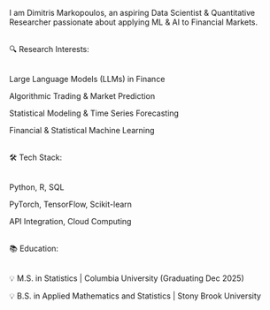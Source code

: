 I am Dimitris Markopoulos, an aspiring Data Scientist & Quantitative Researcher passionate about applying ML & AI to Financial Markets.<br><br>

🔍 Research Interests:<br><br>

Large Language Models (LLMs) in Finance

Algorithmic Trading & Market Prediction

Statistical Modeling & Time Series Forecasting

Financial & Statistical Machine Learning<br><br>

🛠 Tech Stack:<br><br>

Python, R, SQL

PyTorch, TensorFlow, Scikit-learn

API Integration, Cloud Computing<br><br>

📚 Education:<br><br>

💡 M.S. in Statistics | Columbia University (Graduating Dec 2025)

💡 B.S. in Applied Mathematics and Statistics | Stony Brook University
